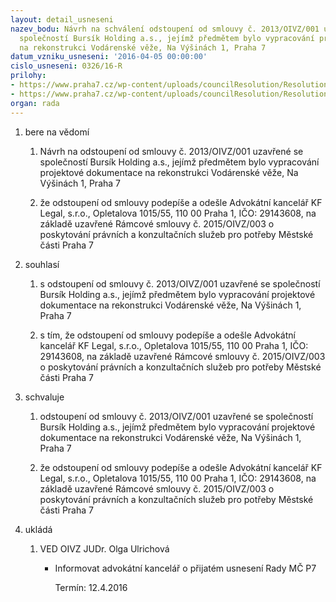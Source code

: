 ```yaml
---
layout: detail_usneseni
nazev_bodu: Návrh na schválení odstoupení od smlouvy č. 2013/OIVZ/001 uzavřené se
  společností Bursík Holding a.s., jejímž předmětem bylo vypracování projektové dokumentace
  na rekonstrukci Vodárenské věže, Na Výšinách 1, Praha 7
datum_vzniku_usneseni: '2016-04-05 00:00:00'
cislo_usneseni: 0326/16-R
prilohy:
- https://www.praha7.cz/wp-content/uploads/councilResolution/Resolutions/27523/export/DZ698~40558.docx
- https://www.praha7.cz/wp-content/uploads/councilResolution/Resolutions/27523/export/export~299700.pdf
organ: rada
---
```

<ol id="urzList" class="urzList_view"><li id="" class="urzClass1"><span name="1">bere na vědomí</span><ol class="urzOlClass"><li style="text-align: left;" id="" class="urzClass2"><span><p>Návrh na odstoupení od smlouvy č. 2013/OIVZ/001 uzavřené se společností Bursík Holding a.s., jejímž předmětem bylo vypracování projektové dokumentace na rekonstrukci Vodárenské věže, Na Výšinách 1, Praha 7</p></span></li><li style="text-align: left;" id="" class="urzClass2"><span><p>že odstoupení od smlouvy podepíše a odešle Advokátní kancelář KF Legal, s.r.o., Opletalova 1015/55, 110 00 Praha 1, IČO: 29143608, na základě uzavřené Rámcové smlouvy č. 2015/OIVZ/003 o poskytování právních a konzultačních služeb pro potřeby Městské části Praha 7</p></span></li></ol></li><li id="" class="urzClass1"><span name="26">souhlasí</span><ol class="urzOlClass"><li style="text-align: left;" id="" class="urzClass2"><span><p>s odstoupení od smlouvy č. 2013/OIVZ/001 uzavřené se společností Bursík Holding a.s., jejímž předmětem bylo vypracování projektové dokumentace na rekonstrukci Vodárenské věže, Na Výšinách 1, Praha 7</p></span></li><li style="text-align: left;" id="" class="urzClass2"><span><p>s tím, že odstoupení od smlouvy podepíše a odešle Advokátní kancelář KF Legal, s.r.o., Opletalova 1015/55, 110 00 Praha 1, IČO: 29143608, na základě uzavřené Rámcové smlouvy č. 2015/OIVZ/003 o poskytování právních a konzultačních služeb pro potřeby Městské části Praha 7</p></span></li></ol></li><li id="" class="urzClass1"><span name="24">schvaluje</span><ol class="urzOlClass"><li style="text-align: left;" id="" class="urzClass2"><span><p>odstoupení od smlouvy č. 2013/OIVZ/001 uzavřené se společností Bursík Holding a.s., jejímž předmětem bylo vypracování projektové dokumentace na rekonstrukci Vodárenské věže, Na Výšinách 1, Praha 7</p></span></li><li style="text-align: left;" id="" class="urzClass2"><span><p>že odstoupení od smlouvy podepíše a odešle Advokátní kancelář KF Legal, s.r.o., Opletalova 1015/55, 110 00 Praha 1, IČO: 29143608, na základě uzavřené Rámcové smlouvy č. 2015/OIVZ/003 o poskytování právních a konzultačních služeb pro potřeby Městské části Praha 7</p></span></li></ol></li><li class="urzClass1" id="urzUkoly"><span name="1">ukládá</span><ol class="urzOlClass"><li class="urzClass2"><span><p>VED OIVZ JUDr. Olga Ulrichová</p></span><ul class="urzUlClass"><li class="urzClass3"><span><p>Informovat advokátní kancelář o přijatém usnesení Rady MČ P7</p></span><span class="urzUkolTermin">  Termín:&nbsp;12.4.2016</span></li></ul></li></ol></li></ol>